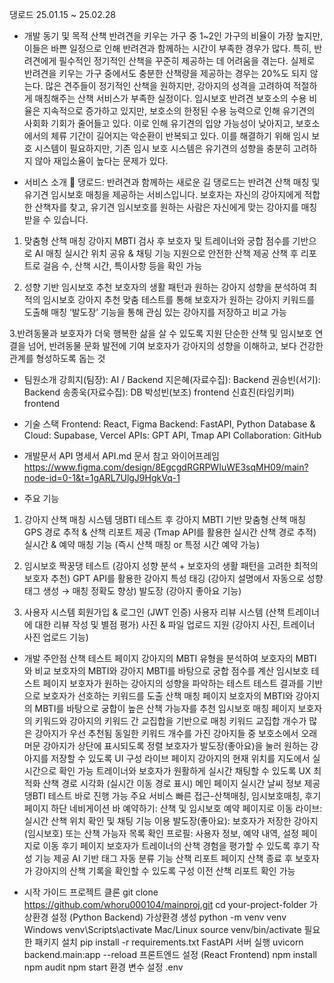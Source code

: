 댕로드
25.01.15 ~ 25.02.28

- 개발 동기 및 목적
산책 반려견을 키우는 가구 중 1~2인 가구의 비율이 가장 높지만, 이들은 바쁜 일정으로 인해 반려견과 함께하는 시간이 부족한 경우가 많다. 특히, 반려견에게 필수적인 정기적인 산책을 꾸준히 제공하는 데 어려움을 겪는다. 실제로 반려견을 키우는 가구 중에서도 충분한 산책량을 제공하는 경우는 20%도 되지 않는다. 많은 견주들이 정기적인 산책을 원하지만, 강아지의 성격을 고려하여 적절하게 매칭해주는 산책 서비스가 부족한 실정이다.
임시보호 반려견 보호소의 수용 비율은 지속적으로 증가하고 있지만, 보호소의 한정된 수용 능력으로 인해 유기견의 사회화 기회가 줄어들고 있다. 이로 인해 유기견의 입양 가능성이 낮아지고, 보호소에서의 체류 기간이 길어지는 악순환이 반복되고 있다. 이를 해결하기 위해 임시 보호 시스템이 필요하지만, 기존 임시 보호 시스템은 유기견의 성향을 충분히 고려하지 않아 재입소율이 높다는 문제가 있다.


- 서비스 소개
🐾 댕로드: 반려견과 함께하는 새로운 길 댕로드는 반려견 산책 매칭 및 유기견 임시보호 매칭을 제공하는 서비스입니다. 보호자는 자신의 강아지에게 적합한 산책자를 찾고, 유기견 임시보호를 원하는 사람은 자신에게 맞는 강아지를 매칭받을 수 있습니다.

1. 맞춤형 산책 매칭
강아지 MBTI 검사 후 보호자 및 트레이너와 궁합 점수를 기반으로 AI 매칭
실시간 위치 공유 & 채팅 기능 지원으로 안전한 산책 제공
산책 후 리포트로 걸음 수, 산책 시간, 특이사항 등을 확인 가능

2. 성향 기반 임시보호 추천
보호자의 생활 패턴과 원하는 강아지 성향을 분석하여 최적의 임시보호 강아지 추천
맞춤 테스트를 통해 보호자가 원하는 강아지 키워드를 도출해 매칭
‘발도장’ 기능을 통해 관심 있는 강아지를 저장하고 비교 가능

3.반려동물과 보호자가 더욱 행복한 삶을 살 수 있도록 지원
단순한 산책 및 임시보호 연결을 넘어, 반려동물 문화 발전에 기여
보호자가 강아지의 성향을 이해하고, 보다 건강한 관계를 형성하도록 돕는 것

- 팀원소개
강희지(팀장): AI / Backend
지은혜(자료수집): Backend
권승빈(서기): Backend
송종욱(자료수집): DB
박성빈(보조) frontend
신효진(타임키퍼) frontend

- 기술 스택
Frontend: React, Figma
Backend: FastAPI, Python
Database & Cloud: Supabase, Vercel
APIs: GPT API, Tmap API
Collaboration: GitHub

- 개발문서
API 명세서
API.md 문서 참고
와이어프레임
https://www.figma.com/design/8EgcgdRGRPWIuWE3sqMH09/main?node-id=0-1&t=1gARL7UlgJ9HgkVq-1

- 주요 기능
1. 강아지 산책 매칭 시스템
댕BTI 테스트 후 강아지 MBTI 기반 맞춤형 산책 매칭
GPS 경로 추적 & 산책 리포트 제공 (Tmap API를 활용한 실시간 산책 경로 추적)
실시간 & 예약 매칭 기능 (즉시 산책 매칭 or 특정 시간 예약 가능)

2. 임시보호
짝꿍댕 테스트 (강아지 성향 분석 + 보호자의 생활 패턴을 고려한 최적의 보호자 추천)
GPT API를 활용한 강아지 특성 태깅 (강아지 설명에서 자동으로 성향 태그 생성 → 매칭 정확도 향상)
발도장 (강아지 좋아요 기능)

3. 사용자 시스템
회원가입 & 로그인 (JWT 인증)
사용자 리뷰 시스템 (산책 트레이너에 대한 리뷰 작성 및 별점 평가)
사진 & 파일 업로드 지원 (강아지 사진, 트레이너 사진 업로드 기능)

- 개발 주안점
산책 테스트 페이지
강아지의 MBTI 유형을 분석하여 보호자의 MBTI와 비교
보호자의 MBTI와 강아지 MBTI를 바탕으로 궁합 점수를 계산
임시보호 테스트 페이지
보호자가 원하는 강아지의 성향을 파악하는 테스트
테스트 결과를 기반으로 보호자가 선호하는 키워드를 도출
산책 매칭 페이지
보호자의 MBTI와 강아지의 MBTI를 바탕으로 궁합이 높은 산책 가능자를 추천
임시보호 매칭 페이지
보호자의 키워드와 강아지의 키워드 간 교집합을 기반으로 매칭 
키워드 교집합 개수가 많은 강아지가 우선 추천됨 
동일한 키워드 개수를 가진 강아지들 중 보호소에서 오래 머문 강아지가 상단에 표시되도록 정렬 
보호자가 발도장(좋아요)을 눌러 원하는 강아지를 저장할 수 있도록 UI 구성
라이브 페이지
강아지의 현재 위치를 지도에서 실시간으로 확인 가능
트레이너와 보호자가 원활하게 실시간 채팅할 수 있도록 UX 최적화
산책 경로 시각화 (실시간 이동 경로 표시)
메인 페이지
실시간 날씨 정보 제공
댕BTI 테스트 바로 진행 가능
주요 서비스 빠른 접근-산책매칭, 임시보호매칭, 후기페이지
하단 네비게이션 바
예약하기: 산책 및 임시보호 예약 페이지로 이동
라이브: 실시간 산책 위치 확인 및 채팅 기능 이용
발도장(좋아요): 보호자가 저장한 강아지(임시보호) 또는 산책 가능자 목록 확인
프로필: 사용자 정보, 예약 내역, 설정 페이지로 이동
후기 페이지
보호자가 트레이너의 산책 경험을 평가할 수 있도록 후기 작성 기능 제공
AI 기반 태그 자동 분류 기능
산책 리포트 페이지
산책 종료 후 보호자가 강아지의 산책 기록을 확인할 수 있도록 구성
이전 산책 리포트 확인 가능


- 시작 가이드
프로젝트 클론 git clone https://github.com/whoru000104/mainproj.git cd your-project-folder
가상환경 설정 (Python Backend)
가상환경 생성
python -m venv venv
Windows
venv\Scripts\activate
Mac/Linux
source venv/bin/activate
필요한 패키지 설치 pip install -r requirements.txt 
FastAPI 서버 실행 uvicorn backend.main:app --reload
프론트엔드 설정 (React Frontend) npm install npm audit npm start
환경 변수 설정 .env

